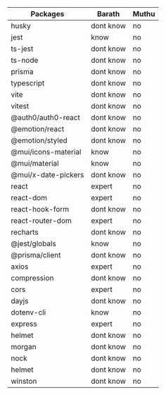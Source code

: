 |Packages|Barath|Muthu|
|----|----|----|
|husky|dont know|no
|jest|know|no
|ts-jest|dont know|no
|ts-node|dont know|no
|prisma|dont know|no
|typescript|dont know|no
|vite|dont know|no
|vitest|dont know|no
|@auth0/auth0-react|dont know|no
|@emotion/react|dont know|no
|@emotion/styled|dont know|no
|@mui/icons-material|know|no
|@mui/material|know|no
|@mui/x-date-pickers|dont know|no
|react|expert|no
|react-dom|expert|no
|react-hook-form|dont know|no
|react-router-dom|expert|no
|recharts|dont know|no
|@jest/globals|know|no
|@prisma/client|dont know|no
|axios|expert|no
|compression|dont know|no
|cors|expert|no
|dayjs|dont know|no
|dotenv-cli|know|no
|express|expert|no
|helmet|dont know|no
|morgan|dont know|no
|nock|dont know|no
|helmet|dont know|no
|winston |dont know| no

